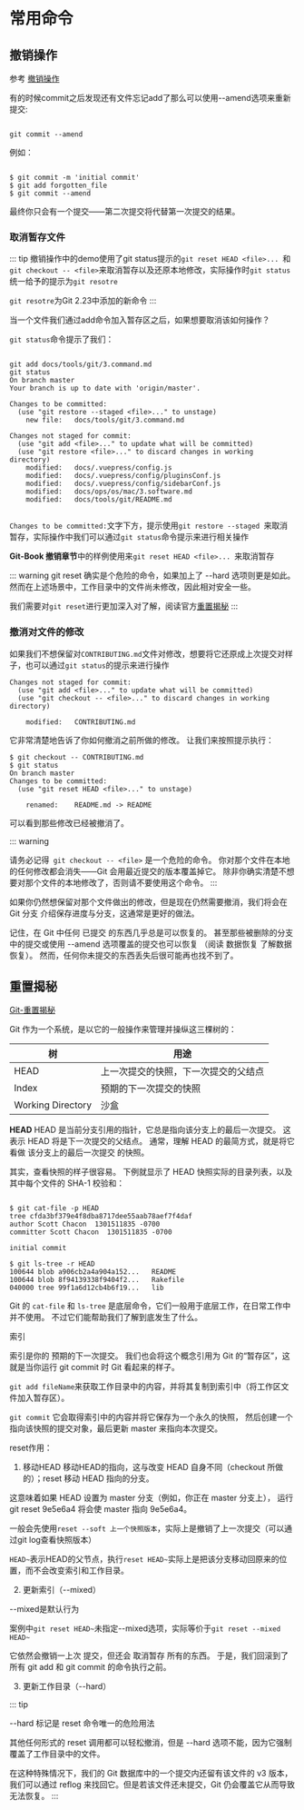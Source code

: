 # 常用命令



## 撤销操作

参考 [撤销操作](https://git-scm.com/book/zh/v2/Git-%E5%9F%BA%E7%A1%80-%E6%92%A4%E6%B6%88%E6%93%8D%E4%BD%9C)

有的时候commit之后发现还有文件忘记add了那么可以使用--amend选项来重新提交:

~~~ shell

git commit --amend

~~~

例如：

~~~ shell

$ git commit -m 'initial commit'
$ git add forgotten_file
$ git commit --amend

~~~

最终你只会有一个提交——第二次提交将代替第一次提交的结果。

### 取消暂存文件

::: tip
撤销操作中的demo使用了git status提示的`git reset HEAD <file>... `和` git checkout -- <file>`来取消暂存以及还原本地修改，实际操作时`git status`统一给予的提示为`git resotre`

`git resotre`为Git 2.23中添加的新命令
:::


当一个文件我们通过add命令加入暂存区之后，如果想要取消该如何操作？

`git status`命令提示了我们：

~~~ shell

git add docs/tools/git/3.command.md
git status
On branch master
Your branch is up to date with 'origin/master'.

Changes to be committed:
  (use "git restore --staged <file>..." to unstage)
	new file:   docs/tools/git/3.command.md

Changes not staged for commit:
  (use "git add <file>..." to update what will be committed)
  (use "git restore <file>..." to discard changes in working directory)
	modified:   docs/.vuepress/config.js
	modified:   docs/.vuepress/config/pluginsConf.js
	modified:   docs/.vuepress/config/sidebarConf.js
	modified:   docs/ops/os/mac/3.software.md
	modified:   docs/tools/git/README.md
	
~~~

`Changes to be committed:`文字下方，提示使用`git restore --staged `来取消暂存，实际操作中我们可以通过`git status`命令提示来进行相关操作

**Git-Book 撤销章节**中的样例使用来`git reset HEAD <file>... `来取消暂存

::: warning
git reset 确实是个危险的命令，如果加上了 --hard 选项则更是如此。 然而在上述场景中，工作目录中的文件尚未修改，因此相对安全一些。

我们需要对`git reset`进行更加深入对了解，阅读官方[重置揭秘](https://git-scm.com/book/zh/v2/Git-%E5%B7%A5%E5%85%B7-%E9%87%8D%E7%BD%AE%E6%8F%AD%E5%AF%86#_git_reset)
:::


### 撤消对文件的修改

如果我们不想保留对`CONTRIBUTING.md`文件对修改，想要将它还原成上次提交对样子，也可以通过`git status`的提示来进行操作

~~~ shell
Changes not staged for commit:
  (use "git add <file>..." to update what will be committed)
  (use "git checkout -- <file>..." to discard changes in working directory)

    modified:   CONTRIBUTING.md
~~~

它非常清楚地告诉了你如何撤消之前所做的修改。 让我们来按照提示执行：

~~~ shell
$ git checkout -- CONTRIBUTING.md
$ git status
On branch master
Changes to be committed:
  (use "git reset HEAD <file>..." to unstage)

    renamed:    README.md -> README
~~~

可以看到那些修改已经被撤消了。

::: warning

请务必记得` git checkout -- <file>` 是一个危险的命令。 你对那个文件在本地的任何修改都会消失——Git 会用最近提交的版本覆盖掉它。 除非你确实清楚不想要对那个文件的本地修改了，否则请不要使用这个命令。
:::

如果你仍然想保留对那个文件做出的修改，但是现在仍然需要撤消，我们将会在 Git 分支 介绍保存进度与分支，这通常是更好的做法。

记住，在 Git 中任何 已提交 的东西几乎总是可以恢复的。 甚至那些被删除的分支中的提交或使用 --amend 选项覆盖的提交也可以恢复 （阅读 数据恢复 了解数据恢复）。 然而，任何你未提交的东西丢失后很可能再也找不到了。


## 重置揭秘

[Git-重置揭秘](https://git-scm.com/book/zh/v2/Git-%E5%B7%A5%E5%85%B7-%E9%87%8D%E7%BD%AE%E6%8F%AD%E5%AF%86#_git_reset)

Git 作为一个系统，是以它的一般操作来管理并操纵这三棵树的：

|  树    |   用途   |
| ---- | ---- |
|  HEAD    |   上一次提交的快照，下一次提交的父结点   |
|   Index   |   预期的下一次提交的快照   |
|   Working Directory   |   沙盒   |

**HEAD**
HEAD 是当前分支引用的指针，它总是指向该分支上的最后一次提交。 这表示 HEAD 将是下一次提交的父结点。 通常，理解 HEAD 的最简方式，就是将它看做 该分支上的最后一次提交 的快照。

其实，查看快照的样子很容易。 下例就显示了 HEAD 快照实际的目录列表，以及其中每个文件的 SHA-1 校验和：

~~~ shell

$ git cat-file -p HEAD
tree cfda3bf379e4f8dba8717dee55aab78aef7f4daf
author Scott Chacon  1301511835 -0700
committer Scott Chacon  1301511835 -0700

initial commit

$ git ls-tree -r HEAD
100644 blob a906cb2a4a904a152...   README
100644 blob 8f94139338f9404f2...   Rakefile
040000 tree 99f1a6d12cb4b6f19...   lib
~~~
Git 的 `cat-file` 和 `ls-tree` 是底层命令，它们一般用于底层工作，在日常工作中并不使用。 不过它们能帮助我们了解到底发生了什么。

索引

索引是你的 预期的下一次提交。 我们也会将这个概念引用为 Git 的“暂存区”，这就是当你运行 git commit 时 Git 看起来的样子。

`git add fileName`来获取工作目录中的内容，并将其复制到索引中（将工作区文件加入暂存区）。

`git commit` 它会取得索引中的内容并将它保存为一个永久的快照， 然后创建一个指向该快照的提交对象，最后更新 master 来指向本次提交。


reset作用：

1. 移动HEAD
移动HEAD的指向，这与改变 HEAD 自身不同（checkout 所做的）；reset 移动 HEAD 指向的分支。 

这意味着如果 HEAD 设置为 master 分支（例如，你正在 master 分支上）， 运行 git reset 9e5e6a4 将会使 master 指向 9e5e6a4。

一般会先使用`reset --soft 上一个快照版本`，实际上是撤销了上一次提交（可以通过git log查看快照版本）

`HEAD~`表示HEAD的父节点，执行`reset HEAD~`实际上是把该分支移动回原来的位置，而不会改变索引和工作目录。


2. 更新索引（--mixed）

--mixed是默认行为

案例中`git reset HEAD~`未指定--mixed选项，实际等价于`git reset --mixed HEAD~`

它依然会撤销一上次 提交，但还会 取消暂存 所有的东西。 于是，我们回滚到了所有 git add 和 git commit 的命令执行之前。

3. 更新工作目录（--hard）

::: tip

--hard 标记是 reset 命令唯一的危险用法

其他任何形式的 reset 调用都可以轻松撤消，但是 --hard 选项不能，因为它强制覆盖了工作目录中的文件。

在这种特殊情况下，我们的 Git 数据库中的一个提交内还留有该文件的 v3 版本， 我们可以通过 reflog 来找回它。但是若该文件还未提交，Git 仍会覆盖它从而导致无法恢复。
:::